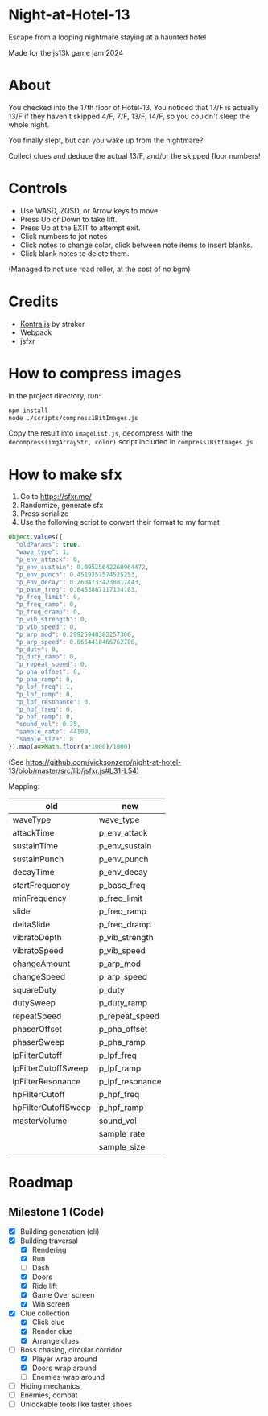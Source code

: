 # Night-at-Hotel-13
Escape from a looping nightmare staying at a haunted hotel

Made for the js13k game jam 2024


# About

You checked into the 17th floor of Hotel-13.
You noticed that 17/F is actually 13/F if they haven't skipped 4/F, 7/F, 13/F, 14/F,
so you couldn't sleep the whole night.

You finally slept, but can you wake up from the nightmare?

Collect clues and deduce the actual 13/F, and/or the skipped floor numbers!


# Controls

- Use WASD, ZQSD, or Arrow keys to move.
- Press Up or Down to take lift.
- Press Up at the EXIT to attempt exit.
- Click numbers to jot notes
- Click notes to change color, click between note items to insert blanks.
- Click blank notes to delete them.

(Managed to not use road roller, at the cost of no bgm)


# Credits

- [Kontra.js](https://github.com/straker/kontra) by straker
- Webpack
- jsfxr

# How to compress images

in the project directory, run:

```bash
npm install
node ./scripts/compress1BitImages.js
```

Copy the result into `imageList.js`, decompress with the `decompress(imgArrayStr, color)` script included in `compress1BitImages.js`


# How to make sfx

1. Go to https://sfxr.me/
2. Randomize, generate sfx
3. Press serialize
4. Use the following script to convert their format to my format

```js
Object.values({
  "oldParams": true,
  "wave_type": 1,
  "p_env_attack": 0,
  "p_env_sustain": 0.09525642260964472,
  "p_env_punch": 0.4519257574525253,
  "p_env_decay": 0.26047334238817443,
  "p_base_freq": 0.6453867117134183,
  "p_freq_limit": 0,
  "p_freq_ramp": 0,
  "p_freq_dramp": 0,
  "p_vib_strength": 0,
  "p_vib_speed": 0,
  "p_arp_mod": 0.29925948382257306,
  "p_arp_speed": 0.6654418466762786,
  "p_duty": 0,
  "p_duty_ramp": 0,
  "p_repeat_speed": 0,
  "p_pha_offset": 0,
  "p_pha_ramp": 0,
  "p_lpf_freq": 1,
  "p_lpf_ramp": 0,
  "p_lpf_resonance": 0,
  "p_hpf_freq": 0,
  "p_hpf_ramp": 0,
  "sound_vol": 0.25,
  "sample_rate": 44100,
  "sample_size": 8
}).map(a=>Math.floor(a*1000)/1000)
```

(See https://github.com/vicksonzero/night-at-hotel-13/blob/master/src/lib/jsfxr.js#L31-L54)

Mapping:

| old                 | new             |
| ------------------- | --------------- |
| waveType            | wave_type       |
| attackTime          | p_env_attack    |
| sustainTime         | p_env_sustain   |
| sustainPunch        | p_env_punch     |
| decayTime           | p_env_decay     |
| startFrequency      | p_base_freq     |
| minFrequency        | p_freq_limit    |
| slide               | p_freq_ramp     |
| deltaSlide          | p_freq_dramp    |
| vibratoDepth        | p_vib_strength  |
| vibratoSpeed        | p_vib_speed     |
| changeAmount        | p_arp_mod       |
| changeSpeed         | p_arp_speed     |
| squareDuty          | p_duty          |
| dutySweep           | p_duty_ramp     |
| repeatSpeed         | p_repeat_speed  |
| phaserOffset        | p_pha_offset    |
| phaserSweep         | p_pha_ramp      |
| lpFilterCutoff      | p_lpf_freq      |
| lpFilterCutoffSweep | p_lpf_ramp      |
| lpFilterResonance   | p_lpf_resonance |
| hpFilterCutoff      | p_hpf_freq      |
| hpFilterCutoffSweep | p_hpf_ramp      |
| masterVolume        | sound_vol       |
|                     | sample_rate     |
|                     | sample_size     |


# Roadmap

## Milestone 1 (Code)

- [x] Building generation (cli)
- [x] Building traversal
  - [x] Rendering
  - [x] Run
  - [ ] Dash
  - [x] Doors
  - [x] Ride lift
  - [x] Game Over screen
  - [x] Win screen
- [x] Clue collection
  - [x] Click clue
  - [x] Render clue
  - [x] Arrange clues
- [ ] Boss chasing, circular corridor
  - [x] Player wrap around
  - [x] Doors wrap around
  - [ ] Enemies wrap around
- [ ] Hiding mechanics
- [ ] Enemies, combat
- [ ] Unlockable tools like faster shoes
